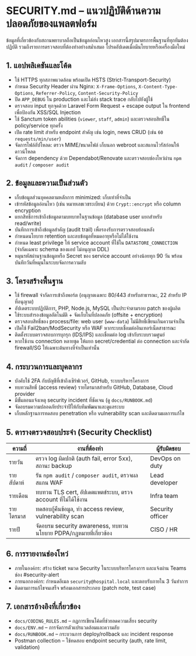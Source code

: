 ﻿# SECURITY.md – แนวปฏิบัติด้านความปลอดภัยของแพลตฟอร์ม

ข้อมูลที่เกี่ยวข้องกับสถานพยาบาลถือเป็นข้อมูลอ่อนไหวสูง เอกสารนี้สรุปมาตรการพื้นฐานที่ทุกทีมต้องปฏิบัติ รวมถึงรายการตรวจสอบที่ต้องทำอย่างสม่ำเสมอ โปรดอัปเดตเมื่อมีนโยบายหรือเครื่องมือใหม่

## 1. แอปพลิเคชันและโค้ด
- ใช้ HTTPS ทุกสภาพแวดล้อม พร้อมเปิด HSTS (Strict-Transport-Security)
- กำหนด Security Header ผ่าน Nginx: `X-Frame-Options`, `X-Content-Type-Options`, `Referrer-Policy`, `Content-Security-Policy`
- ปิด `APP_DEBUG` ใน production และไม่ส่ง stack trace กลับไปยังผู้ใช้
- ตรวจสอบ input ทุกจุดด้วย Laravel Form Request + escape output ใน frontend เพื่อป้องกัน XSS/SQL Injection
- ใช้ Sanctum token abilities (`viewer`, `staff`, `admin`) และตรวจสอบสิทธิ์ใน policy/service ทุกครั้ง
- เปิด rate limit สำหรับ endpoint สำคัญ เช่น login, news CRUD (เช่น `60 requests/min/user`)
- จัดการไฟล์อัปโหลด: ตรวจ MIME/ขนาดไฟล์ เก็บนอก webroot และสแกนไวรัสก่อนให้ดาวน์โหลด
- จัดการ dependency ด้วย Dependabot/Renovate และตรวจสอบช่องโหว่ผ่าน `npm audit` / `composer audit`

## 2. ข้อมูลและความเป็นส่วนตัว
- เก็บข้อมูลส่วนบุคคลตามหลักการ minimized: เก็บเท่าที่จำเป็น
- เข้ารหัสข้อมูลอ่อนไหว (เช่น หมายเลขเวชระเบียน) ด้วย `Crypt::encrypt` หรือ column encryption
- แยกสิทธิ์การเข้าถึงข้อมูลตามบทบาทในฐานข้อมูล (database user แยกสำหรับ read/write)
- บันทึกการเข้าถึงข้อมูลสำคัญ (audit trail) เพื่อรองรับการตรวจสอบย้อนหลัง
- กำหนดนโยบาย retention และลบข้อมูลที่หมดอายุหรือไม่ได้ใช้งาน
- กำหนด least privilege ให้ service account ที่ใช้ใน `DATASTORE_CONNECTION` (จำกัดเฉพาะ schema ของแอป ไม่อนุญาต DDL)
- หมุนรหัสผ่านฐานข้อมูลหรือ Secret ของ service account อย่างน้อยทุก 90 วัน พร้อมบันทึกวันที่หมุนในระบบจัดการความลับ

## 3. โครงสร้างพื้นฐาน
- ใช้ firewall จำกัดการเข้าถึงพอร์ต (อนุญาตเฉพาะ 80/443 สำหรับสาธารณะ, 22 สำหรับ IP ที่อนุญาต)
- อัปเดตระบบปฏิบัติการ, PHP, Node.js, MySQL เป็นประจำตามรอบ patch ของผู้ผลิต
- ใช้ระบบสำรองข้อมูลอัตโนมัติ + จัดเก็บในที่ปลอดภัย (offsite + encryption)
- ตรวจสอบสิทธิ์ของ process/file: web user (`www-data`) ไม่มีสิทธิ์เขียนเกินความจำเป็น
- เปิดใช้ Fail2ban/ModSecurity หรือ WAF หากระบบเชื่อมต่ออินเทอร์เน็ตสาธารณะ
- ติดตั้งระบบตรวจสอบการบุกรุก (IDS/IPS) และเชื่อมต่อ log เข้ากับระบบรวมศูนย์
- หากใช้งาน connection หลายชุด ให้แยก secret/credential ต่อ connection และจำกัด firewall/SG ให้เฉพาะต้นทางที่จำเป็นเท่านั้น

## 4. กระบวนการและบุคลากร
- บังคับใช้ 2FA กับบัญชีที่เข้าถึงเซิร์ฟเวอร์, GitHub, ระบบบริหารโครงการ
- ทบทวนสิทธิ์ (access review) รายไตรมาสสำหรับ GitHub, Database, Cloud provider
- มีขั้นตอนแจ้งเหตุ security incident ที่ชัดเจน (ดู `docs/RUNBOOK.md`)
- จัดอบรมความปลอดภัยประจำปีให้กับทีมพัฒนาและดูแลระบบ
- เก็บหลักฐานการทดสอบ penetration หรือ vulnerability scan และติดตามผลการแก้ไข

## 5. ตารางตรวจสอบประจำ (Security Checklist)
| ความถี่ | งานที่ต้องทำ | ผู้รับผิดชอบ |
| --- | --- | --- |
| รายวัน | ตรวจ log ผิดปกติ (auth fail, error 5xx), สถานะ backup | DevOps on duty |
| รายสัปดาห์ | รัน `npm audit` / `composer audit`, ตรวจผลสแกน WAF | Lead developer |
| รายเดือน | ทบทวน TLS cert, อัปเดตแพตช์ระบบ, ตรวจ account ที่ไม่ได้ใช้งาน | Infra team |
| รายไตรมาส | ทดสอบกู้คืนข้อมูล, ทำ access review, vulnerability scan | Security officer |
| รายปี | จัดอบรม security awareness, ทบทวนนโยบาย PDPA/กฎหมายที่เกี่ยวข้อง | CISO / HR |

## 6. การรายงานช่องโหว่
- ภายในองค์กร: สร้าง ticket หมวด Security ในระบบบริหารโครงการ และแจ้งผ่าน Teams ช่อง #security-alert
- ภายนอกองค์กร: กำหนดอีเมล `security@hospital.local` และตอบรับภายใน 3 วันทำการ
- ติดตามการแก้ไขจนเสร็จ พร้อมเอกสารประกอบ (patch note, test case)

## 7. เอกสารอ้างอิงที่เกี่ยวข้อง
- `docs/CODING_RULES.md` – กฎการเขียนโค้ดที่ช่วยลดความเสี่ยง security
- `docs/ENV.md` – การจัดการตัวแปรแวดล้อมและความลับ
- `docs/RUNBOOK.md` – กระบวนการ deploy/rollback และ incident response
- Postman collection – ใช้ทดสอบ endpoint security (auth, rate limit, validation)
